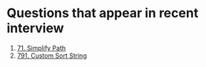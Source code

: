 # Questions that appear in recent interview
1. [71. Simplify Path](https://leetcode.com/problems/simplify-path)
2. [791. Custom Sort String](https://leetcode.com/problems/custom-sort-string/)
